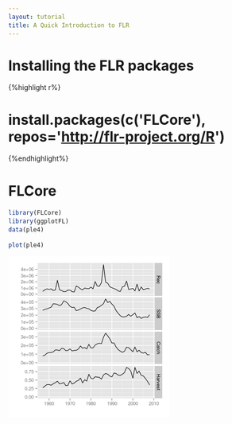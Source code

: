 ```yaml
---
layout: tutorial
title: A Quick Introduction to FLR
---
```





# Installing the FLR packages




{%highlight r%}
# install.packages(c('FLCore'), repos='http://flr-project.org/R')
{%endhighlight%}



# FLCore



```r
library(FLCore)
library(ggplotFL)
data(ple4)
```



```r
plot(ple4)
```

![plot of chunk unnamed-chunk-3](figure/unnamed-chunk-3.png) 

